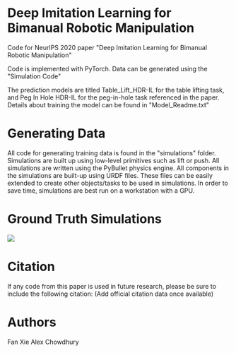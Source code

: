 # Deep Imitation Learning for Bimanual Robotic Manipulation

Code for NeurIPS 2020 paper "Deep Imitation Learning for Bimanual Robotic Manipulation"

Code is implemented with PyTorch. Data can be generated using the "Simulation Code"


The prediction models are titled Table_Lift_HDR-IL for the table lifting task, and Peg In Hole HDR-IL for the peg-in-hole task referenced in the paper. Details about training the model can be found in "Model_Readme.txt"

# Generating Data

All code for generating training data is found in the "simulations" folder. Simulations are built up using low-level primitives such as lift or push. All simulations are written using the PyBullet physics engine. All components in the simulations are built-up using URDF files. These files can be easily extended to create other objects/tasks to be used in simulations. In order to save time, simulations are best run on a workstation with a GPU.


# Ground Truth Simulations 
![](https://github.com/Rose-STL-Lab/HDR-IL/blob/master/tablelift.gif)

# Citation
If any code from this paper is used in future research, please be sure to include the following citation:
(Add official citation data once available)

# Authors

Fan Xie
Alex Chowdhury








